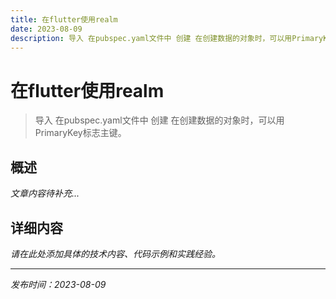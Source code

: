 ```yaml
---
title: 在flutter使用realm
date: 2023-08-09
description: 导入 在pubspec.yaml文件中 创建 在创建数据的对象时，可以用PrimaryKey标志主键。
---
```


# 在flutter使用realm

> 导入 在pubspec.yaml文件中 创建 在创建数据的对象时，可以用PrimaryKey标志主键。

## 概述

*文章内容待补充...*

## 详细内容

*请在此处添加具体的技术内容、代码示例和实践经验。*

---

*发布时间：2023-08-09*
